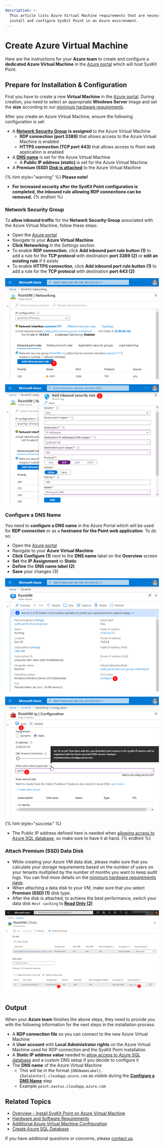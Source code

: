 ```yaml
---
description: >-
  This article lists Azure Virtual Machine requirements that are necessary to
  install and configure SysKit Point in an Azure environment.
---
```


# Create Azure Virtual Machine

Here are the instructions for your **Azure team** to create and configure a **dedicated Azure Virtual Machine** in the [Azure portal](https://portal.azure.com) which will host SysKit Point.

## Prepare for Installation & Configuration

First you have to create a new **Virtual Machine** in the [Azure portal](https://portal.azure.com). During creation, you need to select an appropriate **Windows Server** image and set the **size** according to our [minimum hardware requirements](hardware-software-requirements.md#azure-virtual-machine-requirements).

After you create an Azure Virtual Machine, ensure the following configuration is set:

* A [**Network Security Group**](create-azure-vm.md#network-security-group) **is assigned** to the Azure Virtual Machine
  * **RDP connection \(port 3389\)** that allows access to the Azure Virtual Machine is enabled
  * **HTTPS connection \(TCP port 443\)** that allows access to Point web application is enabled
* A [**DNS name**](create-azure-vm.md#configure-a-dns-name) is set for the Azure Virtual Machine
  * A **Public IP address \(static\)** is set for the Azure Virtual Machine
* A **Premium \(SSD\)** [**Disk is attached**](create-azure-vm.md#attach-premium-ssd-data-disk) to the Azure Virtual Machine

{% hint style="warning" %}
**Please note!**

* **For increased security after the SysKit Point configuration is completed, the inbound rule allowing RDP connections can be removed.**
{% endhint %}

### Network Security Group

To **allow inbound traffic** for the **Network Security Group** associated with the Azure Virtual Machine, follow these steps:

* Open the [Azure portal](https://portal.azure.com)
* Navigate to your **Azure Virtual Machine** 
* **Click Networking** in the Settings section
* To enable **RDP connection**, click **Add inbound port rule button \(1\)** to add a rule for the **TCP protocol** with destination **port 3389 \(2\)** or **edit an existing rule** if it exists
* To enable **HTTPS connection**, click **Add inbound port rule button \(1\)** to add a rule for the **TCP protocol** with destination **port 443 \(2\)**

![](../../.gitbook/assets/azure-vm_networking_01%20%281%29.png)

![Azure - Adding inbound port rule](../../.gitbook/assets/azure-vm_networking_02%20%281%29%20%282%29.png)

### Configure a DNS Name

You need to **configure a DNS name** in the Azure Portal which will be used for **RDP connection** or as a **hostname for the Point web application**. To do so:

* Open the [Azure portal](https://portal.azure.com)
* Navigate to your **Azure Virtual Machine**
* **Click Configure \(1\)** next to the **DNS name** label on the **Overview** screen
* **Set** the **IP Assignment** to **Static** 
* **Define** the **DNS name label \(2\)**
* **Save** your changes \(3\)

![](../../.gitbook/assets/azure-vm_dns-name_01%20%281%29.png)

![Azure - DNS Name configuration](../../.gitbook/assets/azure-vm_dns-name_02%20%281%29.png)

{% hint style="success" %}
* The Public IP address defined here is needed when [allowing access to Azure SQL database](create-azure-sql-database.md#allowing-access-to-azure-sql-database), so make sure to have it at hand.
{% endhint %}

### Attach Premium \(SSD\) Data Disk

* While creating your Azure VM data disk, please make sure that you calculate your storage requirements based on the number of users on your tenants multiplied by the number of months you want to keep audit logs. You can find more details on the [minimum hardware requirements page](hardware-software-requirements.md#azure-virtual-machine-requirements).
* When attaching a data disk to your VM, make sure that you select **Premium \(SSD\) \(1\)** disk type.
* After the disk is attached, to achieve the best performance, switch your data disk `Host caching` to [**Read Only \(2\)**](https://docs.microsoft.com/en-us/azure/virtual-machines/premium-storage-performance#disk-caching)

![Azure - Storage type and Host caching](../../.gitbook/assets/create-azure-vm_disk-cache.png)

## Output

When your **Azure team** finishes the above steps, they need to provide you with the following information for the next steps in the installation process:

* A **RDP connection file** so you can connect to the new Azure Virtual Machine 
* A **User account** with **Local Administrator rights** on the Azure Virtual Machine used for RDP connection and the SysKit Point installation
* A **Static IP address value** needed to [allow access to Azure SQL database](create-azure-sql-database.md#allowing-access-to-azure-sql-database) and a custom DNS setup if you decide to configure it
* The **DNS name** of the Azure Virtual Machine 
  * This will be in the format `{DNSNameLabel}.{DataCenter}.cloudapp.azure.com` as visible during the [**Configure a DNS Name**](create-azure-vm.md#configure-a-dns-name) step
  * Example `point.eastus.cloudapp.azure.com`

## Related Topics

* [Overview - Install SysKit Point on Azure Virtual Machine](overview.md) 
* [Hardware and Software Requirements](hardware-software-requirements.md)
* [Additional Azure Virtual Machine Configuration](additional-vm-configuration.md)
* [Create Azure SQL Database](create-azure-sql-database.md)

If you have additional questions or concerns, please [contact us](https://www.syskit.com/contact-us/).

